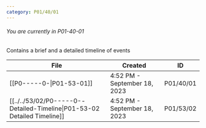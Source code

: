 ```yaml
---
category: P01/40/01
---
```

###### You are currently in P01-40-01

Contains a brief and a detailed timeline of events

| File                                                                                                                                      | Created                      | ID        |
| ----------------------------------------------------------------------------------------------------------------------------------------- | ---------------------------- | --------- |
| [[P0-----0-\|P01-53-01]]                                     | 4:52 PM - September 18, 2023 | P01/40/01 |
| [[../../53/02/P0-----0--Detailed-Timeline\|P01-53-02 Detailed Timeline]] | 4:52 PM - September 18, 2023 | P01/53/02 |

